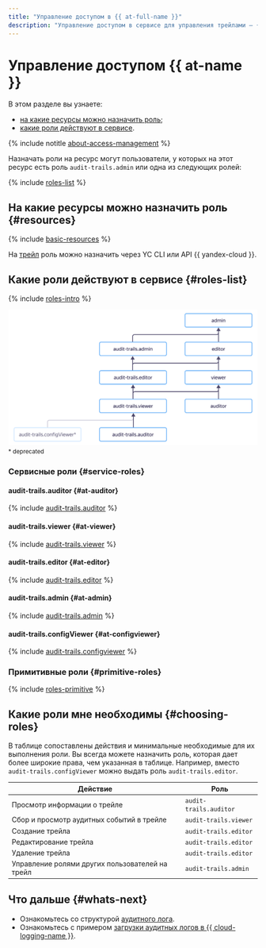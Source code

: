 ```yaml
---
title: "Управление доступом в {{ at-full-name }}"
description: "Управление доступом в сервисе для управления трейлами — {{ at-name }}. В разделе описано, на какие ресурсы можно назначить роль, какие роли действуют в сервисе, какие роли необходимы для того или иного действия."
---
```


# Управление доступом {{ at-name }}

В этом разделе вы узнаете:

* [на какие ресурсы можно назначить роль](#resources);
* [какие роли действуют в сервисе](#roles-list).

{% include notitle [about-access-management](../../_includes/iam/about-access-management.md) %}

Назначать роли на ресурс могут пользователи, у которых на этот ресурс есть роль `audit-trails.admin` или одна из следующих ролей:

{% include [roles-list](../../_includes/iam/roles-list.md) %}

## На какие ресурсы можно назначить роль {#resources}

{% include [basic-resources](../../_includes/iam/basic-resources-for-access-control.md) %}

На [трейл](../concepts/trail.md) роль можно назначить через YC CLI или API {{ yandex-cloud }}.

## Какие роли действуют в сервисе {#roles-list}

{% include [roles-intro](../../_includes/roles-intro.md) %}

![image](../../_assets/audit-trails/at-role-diagram.svg)
<small>\* deprecated</small>

### Сервисные роли {#service-roles}

#### audit-trails.auditor {#at-auditor}

{% include [audit-trails.auditor](../../_roles/audit-trails/auditor.md) %}

#### audit-trails.viewer {#at-viewer}

{% include [audit-trails.viewer](../../_roles/audit-trails/viewer.md) %}

#### audit-trails.editor {#at-editor}

{% include [audit-trails.editor](../../_roles/audit-trails/editor.md) %}

#### audit-trails.admin {#at-admin}

{% include [audit-trails.admin](../../_roles/audit-trails/admin.md) %}

#### audit-trails.configViewer {#at-configviewer}

{% include [audit-trails.configviewer](../../_roles/audit-trails/configViewer.md) %}

### Примитивные роли {#primitive-roles}

{% include [roles-primitive](../../_includes/roles-primitive.md) %}

## Какие роли мне необходимы {#choosing-roles}

В таблице сопоставлены действия и минимальные необходимые для их выполнения роли. Вы всегда можете назначить роль, которая дает более широкие права, чем указанная в таблице. Например, вместо `audit-trails.configViewer` можно выдать роль `audit-trails.editor`.

Действие | Роль
----- | -----
Просмотр информации о трейле | `audit-trails.auditor` 
Сбор и просмотр аудитных событий в трейле | `audit-trails.viewer` 
Создание трейла | `audit-trails.editor` 
Редактирование трейла | `audit-trails.editor` 
Удаление трейла | `audit-trails.editor` 
Управление ролями других пользователей на трейл | `audit-trails.admin`


## Что дальше {#whats-next}

* Ознакомьтесь со структурой [аудитного лога](../concepts/format.md).
* Ознакомьтесь с примером [загрузки аудитных логов в {{ cloud-logging-name }}](../operations/export-cloud-logging.md).
